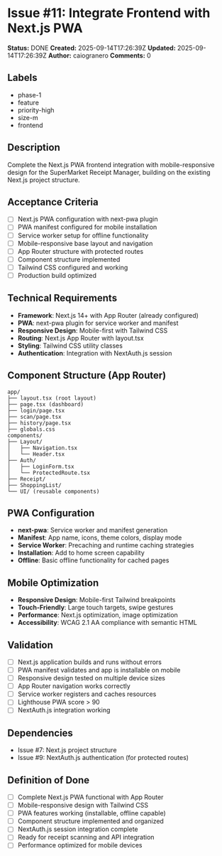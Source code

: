 # Issue #11: Integrate Frontend with Next.js PWA

**Status:** DONE
**Created:** 2025-09-14T17:26:39Z
**Updated:** 2025-09-14T17:26:39Z
**Author:** caiogranero
**Comments:** 0

## Labels
- phase-1
- feature
- priority-high
- size-m
- frontend

## Description
Complete the Next.js PWA frontend integration with mobile-responsive design for the SuperMarket Receipt Manager, building on the existing Next.js project structure.

## Acceptance Criteria
- [ ] Next.js PWA configuration with next-pwa plugin
- [ ] PWA manifest configured for mobile installation
- [ ] Service worker setup for offline functionality
- [ ] Mobile-responsive base layout and navigation
- [ ] App Router structure with protected routes
- [ ] Component structure implemented
- [ ] Tailwind CSS configured and working
- [ ] Production build optimized

## Technical Requirements
- **Framework**: Next.js 14+ with App Router (already configured)
- **PWA**: next-pwa plugin for service worker and manifest
- **Responsive Design**: Mobile-first with Tailwind CSS
- **Routing**: Next.js App Router with layout.tsx
- **Styling**: Tailwind CSS utility classes
- **Authentication**: Integration with NextAuth.js session

## Component Structure (App Router)
```
app/
├── layout.tsx (root layout)
├── page.tsx (dashboard)
├── login/page.tsx
├── scan/page.tsx
├── history/page.tsx
├── globals.css
components/
├── Layout/
│   ├── Navigation.tsx
│   └── Header.tsx
├── Auth/
│   ├── LoginForm.tsx
│   └── ProtectedRoute.tsx
├── Receipt/
├── ShoppingList/
└── UI/ (reusable components)
```

## PWA Configuration
- **next-pwa**: Service worker and manifest generation
- **Manifest**: App name, icons, theme colors, display mode
- **Service Worker**: Precaching and runtime caching strategies
- **Installation**: Add to home screen capability
- **Offline**: Basic offline functionality for cached pages

## Mobile Optimization
- **Responsive Design**: Mobile-first Tailwind breakpoints
- **Touch-Friendly**: Large touch targets, swipe gestures
- **Performance**: Next.js optimization, image optimization
- **Accessibility**: WCAG 2.1 AA compliance with semantic HTML

## Validation
- [ ] Next.js application builds and runs without errors
- [ ] PWA manifest validates and app is installable on mobile
- [ ] Responsive design tested on multiple device sizes
- [ ] App Router navigation works correctly
- [ ] Service worker registers and caches resources
- [ ] Lighthouse PWA score > 90
- [ ] NextAuth.js integration working

## Dependencies
- Issue #7: Next.js project structure
- Issue #9: NextAuth.js authentication (for protected routes)

## Definition of Done
- [ ] Complete Next.js PWA functional with App Router
- [ ] Mobile-responsive design with Tailwind CSS
- [ ] PWA features working (installable, offline capable)
- [ ] Component structure implemented and organized
- [ ] NextAuth.js session integration complete
- [ ] Ready for receipt scanning and API integration
- [ ] Performance optimized for mobile devices